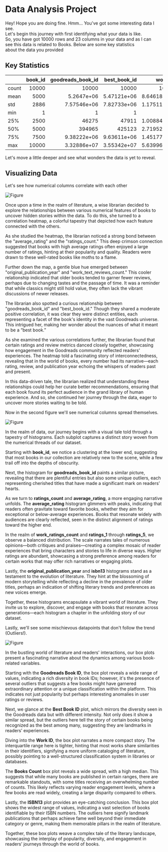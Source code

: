 
# Data Analysis Project 
Hey! Hope you are doing fine. Hmm... You've got some interesting data I see.  
Let's begin this journey with first identifying what your data is like.  
So, you have got 10000 rows and 23 columns in your data and as I can  
see this data is related to Books. Below are some key statistics  
about the data you provided  

## Key Statistics
|       |   book_id |   goodreads_book_id |     best_book_id |         work_id |   books_count |          isbn13 |   original_publication_year |   average_rating |    ratings_count |   work_ratings_count |   work_text_reviews_count |   ratings_1 |   ratings_2 |   ratings_3 |      ratings_4 |       ratings_5 |
|:------|----------:|--------------------:|-----------------:|----------------:|--------------:|----------------:|----------------------------:|-----------------:|-----------------:|---------------------:|--------------------------:|------------:|------------:|------------:|---------------:|----------------:|
| count |     10000 |     10000           |  10000           | 10000           |         10000 | 10000           |                       10000 |            10000 |  10000           |      10000           |                     10000 |       10000 |       10000 |       10000 | 10000          | 10000           |
| mean  |      5000 |         5.2647e+06  |      5.47121e+06 |     8.64618e+06 |            75 |     9.75504e+12 |                        1981 |                4 |  54001           |      59687           |                      2919 |        1345 |        3110 |       11475 | 19965          | 23789           |
| std   |      2886 |         7.57546e+06 |      7.82733e+06 |     1.17511e+07 |           170 |     4.29712e+11 |                         152 |                0 | 157369           |     167803           |                      6124 |        6635 |        9717 |       28546 | 51447          | 79768           |
| min   |         1 |         1           |      1           |    87           |             1 |     1.9517e+08  |                       -1750 |                2 |   2716           |       5510           |                         3 |          11 |          30 |         323 |   750          |   754           |
| 25%   |      2500 |     46275           |  47911           |     1.00884e+06 |            23 |     9.78031e+12 |                        1990 |                3 |  13568           |      15438           |                       694 |         196 |         656 |        3112 |  5405          |  5334           |
| 50%   |      5000 |    394965           | 425123           |     2.71952e+06 |            40 |     9.78045e+12 |                        2004 |                4 |  21155           |      23832           |                      1402 |         391 |        1163 |        4894 |  8269          |  8836           |
| 75%   |      7500 |         9.38222e+06 |      9.63611e+06 |     1.45177e+07 |            67 |     9.78081e+12 |                        2011 |                4 |  41053           |      45915           |                      2744 |         885 |        2353 |        9287 | 16023          | 17304           |
| max   |     10000 |         3.32886e+07 |      3.55342e+07 |     5.63996e+07 |          3455 |     9.79001e+12 |                        2017 |                4 |      4.78065e+06 |          4.94236e+06 |                    155254 |      456191 |      436802 |      793319 |     1.4813e+06 |     3.01154e+06 |  
  
Let's move a little deeper and see what wonders the data is yet to reveal.
  
## Visualizing Data
Let's see how numerical columns correlate with each other  
  
![Figure](./corr_hmap.png)

  
Once upon a time in the realm of literature, a wise librarian decided to explore the relationships between various numerical features of books to uncover hidden stories within the data. To do this, she turned to a correlation heatmap, a colorful tapestry that depicted how each feature connected with the others.

As she studied the heatmap, the librarian noticed a strong bond between the "average_rating" and the "ratings_count." This deep crimson connection suggested that books with high average ratings often enjoyed a large number of ratings, hinting at their popularity and quality. Readers were drawn to these well-rated books like moths to a flame.

Further down the map, a gentle blue hue emerged between "original_publication_year" and "work_text_reviews_count." This cooler relationship indicated that older books tended to garner fewer reviews, perhaps due to changing tastes and the passage of time. It was a reminder that while classics might still hold value, they often lack the vibrant discussions of newer releases.

The librarian also spotted a curious relationship between "goodreads_book_id" and "best_book_id." Though they shared a moderate positive correlation, it was clear they were distinct entities, each representing a facet of the book's identity in the vast Goodreads universe. This intrigued her, making her wonder about the nuances of what it meant to be a “best book.”

As she examined the various correlations further, the librarian found that certain ratings and review metrics danced closely together, showcasing how engagement in the Goodreads community reflected readers' experiences. The heatmap told a fascinating story of interconnectedness, revealing that in the world of books, every number had its narrative—each rating, review, and publication year echoing the whispers of readers past and present.

In this data-driven tale, the librarian realized that understanding these relationships could help her curate better recommendations, ensuring that each book found its perfect audience in the grand library of human experience. And so, she continued her journey through the data, eager to uncover more stories waiting to be told. 

Now in the second figure we'll see numerical columns spread themselves.  
  
![Figure](./histogram.png)

  
In the realm of data, our journey begins with a visual tale told through a tapestry of histograms. Each subplot captures a distinct story woven from the numerical threads of our dataset.

Starting with **book_id**, we notice a clustering at the lower end, suggesting that most books in our collection are relatively new to the scene, while a few trail off into the depths of obscurity.

Next, the histogram for **goodreads_book_id** paints a similar picture, revealing that there are plentiful entries but also some unique outliers, each representing cherished titles that have made a significant mark on readers’ hearts.

As we turn to **ratings_count** and **average_rating**, a more engaging narrative unfolds. The **average_rating** histogram glimmers with peaks, indicating that readers often gravitate toward favorite books, whether they aim for exceptional or below-average experiences. Books that resonate widely with audiences are clearly reflected, seen in the distinct alignment of ratings toward the higher end.

In the realm of **work_ratings_count** and **ratings_1** through **ratings_5**, we observe a balanced distribution. The scale narrates tales of numerous opinions—both critiques and praises—creating a complex mosaic of reader experiences that bring characters and stories to life in diverse ways. Higher ratings are abundant, showcasing a strong preference among readers for certain works that may offer rich narratives or engaging plots.

Lastly, the **original_publication_year** and **isbn13** histograms stand as a testament to the evolution of literature. They hint at the blossoming of modern storytelling while reflecting a decline in the prevalence of older titles, perhaps an indication of shifting literary trends and preferences as new voices emerge.

Together, these histograms encapsulate a vibrant world of literature. They invite us to explore, discover, and engage with books that resonate across generations—each histogram a chapter in the unfolding story of our dataset.

Lastly, we'll see some mischievous datapoints that don't follow the trend (Outliers!).  
  
![Figure](./box_plot.png)

  
In the bustling world of literature and readers' interactions, our box plots present a fascinating narrative about the dynamics among various book-related variables. 

Starting with the **Goodreads Book ID**, the box plot reveals a wide range of values, indicating a rich diversity in book IDs; however, it's the presence of several outliers that suggests a few books might have garnered extraordinary attention or a unique classification within the platform. This indicates not just popularity but perhaps interesting anomalies in user ratings or reviews.

Next, we glance at the **Best Book ID** plot, which mirrors the diversity seen in the Goodreads data but with different intensity. Not only does it show a similar spread, but the outliers here tell the story of certain books being recognized as the best among many, suggesting they are landmarks in readers’ experiences.

Diving into the **Work ID**, the box plot narrates a more compact story. The interquartile range here is tighter, hinting that most works share similarities in their identifiers, signifying a more uniform cataloging of literature, possibly pointing to a well-structured classification system in libraries or databases.

The **Books Count** box plot reveals a wide spread, with a high median. This suggests that while many books are published in certain ranges, there are remarkable standouts, with some titles receiving an overwhelming number of counts. This likely reflects varying reader engagement levels, where a few books are read widely, creating a large disparity compared to others.

Lastly, the **ISBN13** plot provides an eye-catching conclusion. This box plot shows the widest range of values, indicating a vast selection of books identifiable by their ISBN numbers. The outliers here signify landmark publications that perhaps achieve fame well beyond their immediate category or genre, making them memorable pillars in the realm of literature.

Together, these box plots weave a complex tale of the literary landscape, showcasing the interplay of popularity, diversity, and engagement in readers’ journeys through the world of books.

